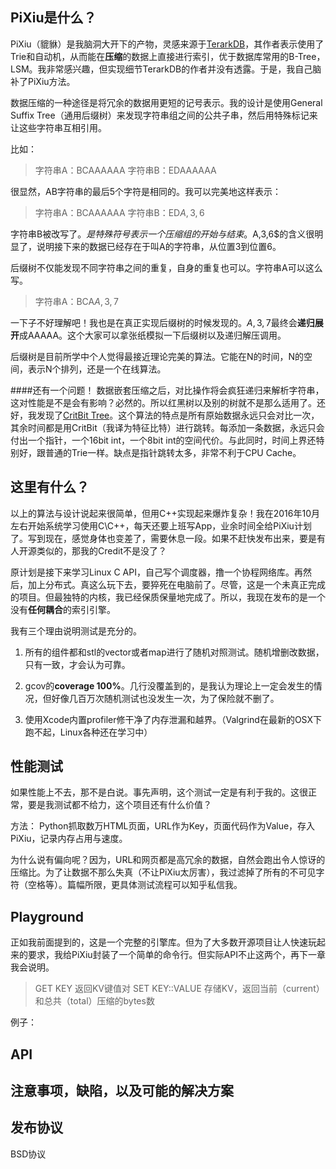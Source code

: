 PiXiu是什么？
---
PiXiu（貔貅）是我脑洞大开下的产物，灵感来源于[TerarkDB][1]，其作者表示使用了Trie和自动机，从而能在**压缩**的数据上直接进行索引，优于数据库常用的B-Tree，LSM。我非常感兴趣，但实现细节TerarkDB的作者并没有透露。于是，我自己脑补了PiXiu方法。

数据压缩的一种途径是将冗余的数据用更短的记号表示。我的设计是使用General Suffix Tree（通用后缀树）来发现字符串组之间的公共子串，然后用特殊标记来让这些字符串互相引用。

比如：
> 字符串A：BCAAAAAA
> 字符串B：EDAAAAAA

很显然，AB字符串的最后5个字符是相同的。我可以完美地这样表示：
> 字符串A：BCAAAAAA
> 字符串B：ED$A,3,6$

字符串B被改写了。$是特殊符号表示一个压缩组的开始与结束。$A,3,6$的含义很明显了，说明接下来的数据已经存在于叫A的字符串，从位置3到位置6。

后缀树不仅能发现不同字符串之间的重复，自身的重复也可以。字符串A可以这么写。
> 字符串A：BCA$A,3,7$

一下子不好理解吧！我也是在真正实现后缀树的时候发现的。$A,3,7$最终会**递归展开**成AAAAA。这个大家可以拿张纸模拟一下后缀树以及递归解压调用。

后缀树是目前所学中个人觉得最接近理论完美的算法。它能在N的时间，N的空间，表示N个排列，还是一个在线算法。

####还有一个问题！
数据嵌套压缩之后，对比操作将会疯狂递归来解析字符串，这对性能是不是会有影响？必然的。所以红黑树以及别的树就不是那么适用了。还好，我发现了[CritBit Tree][2]。这个算法的特点是所有原始数据永远只会对比一次，其余时间都是用CritBit（我译为特征比特）进行跳转。每添加一条数据，永远只会付出一个指针，一个16bit int，一个8bit int的空间代价。与此同时，时间上界还特别好，跟普通的Trie一样。缺点是指针跳转太多，非常不利于CPU Cache。


这里有什么？
---
以上的算法与设计说起来很简单，但用C++实现起来爆炸复杂！我在2016年10月左右开始系统学习使用C\C++，每天还要上班写App，业余时间全给PiXiu计划了。写到现在，感觉身体也变差了，需要休息一段。如果不赶快发布出来，要是有人开源类似的，那我的Credit不是没了？

原计划是接下来学习Linux C API，自己写个调度器，撸一个协程网络库。再然后，加上分布式。真这么玩下去，要猝死在电脑前了。尽管，这是一个未真正完成的项目。但最独特的内核，我已经保质保量地完成了。所以，我现在发布的是一个没有**任何耦合**的索引引擎。

我有三个理由说明测试是充分的。

1. 所有的组件都和stl的vector或者map进行了随机对照测试。随机增删改数据，只有一致，才会认为可靠。

2. gcov的**coverage 100%**。几行没覆盖到的，是我认为理论上一定会发生的情况，但好像几百万次随机测试也没发生一次，为了保险就不删了。

3. 使用Xcode内置profiler修干净了内存泄漏和越界。（Valgrind在最新的OSX下跑不起，Linux各种还在学习中）


性能测试
---
如果性能上不去，那不是白说。事先声明，这个测试一定是有利于我的。这很正常，要是我测试都不给力，这个项目还有什么价值？

方法：
Python抓取数万HTML页面，URL作为Key，页面代码作为Value，存入PiXiu，记录内存占用与速度。

为什么说有偏向呢？因为，URL和网页都是高冗余的数据，自然会跑出令人惊讶的压缩比。为了让数据不那么失真（不让PiXiu太厉害），我过滤掉了所有的不可见字符（空格等）。篇幅所限，更具体测试流程可以知乎私信我。


Playground
---
正如我前面提到的，这是一个完整的引擎库。但为了大多数开源项目让人快速玩起来的要求，我给PiXiu封装了一个简单的命令行。但实际API不止这两个，再下一章我会说明。

> GET KEY
> 返回KV键值对
> SET KEY::VALUE
> 存储KV，返回当前（current）和总共（total）压缩的bytes数

例子：


API
---


注意事项，缺陷，以及可能的解决方案
---


发布协议
---
BSD协议

[1]:https://www.zhihu.com/question/46787984
[2]:https://github.com/agl/critbit/